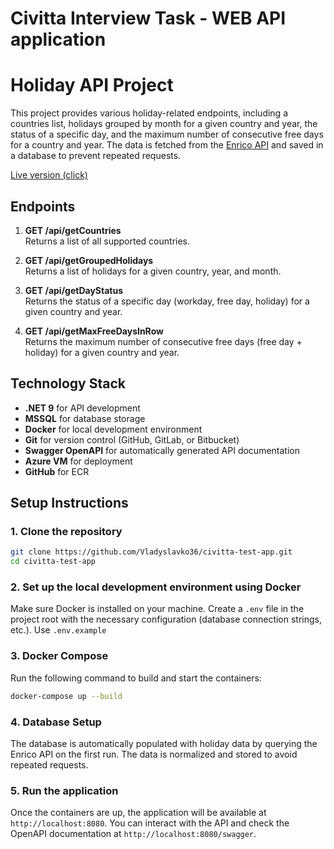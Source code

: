 # Civitta Interview Task - WEB API application

# Holiday API Project

This project provides various holiday-related endpoints, including a countries list, holidays grouped by month for a given country and year, the status of a specific day, and the maximum number of consecutive free days for a country and year. The data is fetched from the [Enrico API](https://kayaposoft.com/enrico/) and saved in a database to prevent repeated requests.

[Live version (click)](http://civitta-test-app.westeurope.cloudapp.azure.com/swagger/index.html)

## Endpoints

1. **GET /api/getCountries**  
   Returns a list of all supported countries.

2. **GET /api/getGroupedHolidays**  
   Returns a list of holidays for a given country, year, and month.

3. **GET /api/getDayStatus**  
   Returns the status of a specific day (workday, free day, holiday) for a given country and year.

4. **GET /api/getMaxFreeDaysInRow**  
   Returns the maximum number of consecutive free days (free day + holiday) for a given country and year.

## Technology Stack

- **.NET 9** for API development
- **MSSQL** for database storage
- **Docker** for local development environment
- **Git** for version control (GitHub, GitLab, or Bitbucket)
- **Swagger OpenAPI** for automatically generated API documentation
- **Azure VM** for deployment 
- **GitHub** for ECR

## Setup Instructions

### 1. Clone the repository
```bash
git clone https://github.com/Vladyslavko36/civitta-test-app.git
cd civitta-test-app
```

### 2. Set up the local development environment using Docker
Make sure Docker is installed on your machine.
Create a `.env` file in the project root with the necessary configuration (database connection strings, etc.). Use `.env.example`

### 3. Docker Compose
Run the following command to build and start the containers:
```bash
docker-compose up --build
```

### 4. Database Setup
The database is automatically populated with holiday data by querying the Enrico API on the first run. The data is normalized and stored to avoid repeated requests.

### 5. Run the application
Once the containers are up, the application will be available at `http://localhost:8080`. You can interact with the API and check the OpenAPI documentation at `http://localhost:8080/swagger`.
